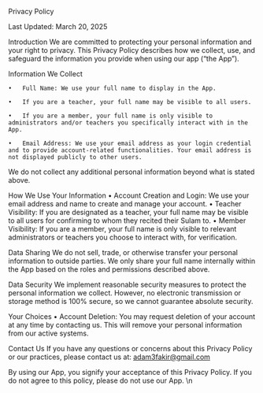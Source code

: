 Privacy Policy 

Last Updated: March 20, 2025

Introduction 
We are committed to protecting your personal information and your right to privacy. This Privacy Policy describes how we collect, use, and safeguard the information you provide when using our app (“the App”).

Information We Collect

	•	Full Name: We use your full name to display in the App.
 
	•	If you are a teacher, your full name may be visible to all users. 
 
	•	If you are a member, your full name is only visible to administrators and/or teachers you specifically interact with in the App. 
 
	•	Email Address: We use your email address as your login credential and to provide account-related functionalities. Your email address is not displayed publicly to other users. 
 

We do not collect any additional personal information beyond what is stated above.

How We Use Your Information 
	•	Account Creation and Login: We use your email address and name to create and manage your account. 
	•	Teacher Visibility: If you are designated as a teacher, your full name may be visible to all users for confirming to whom they recited their Sulam to. 
	•	Member Visibility: If you are a member, your full name is only visible to relevant administrators or teachers you choose to interact with, for verification. 

Data Sharing 
We do not sell, trade, or otherwise transfer your personal information to outside parties. We only share your full name internally within the App based on the roles and permissions described above. 

Data Security 
We implement reasonable security measures to protect the personal information we collect. However, no electronic transmission or storage method is 100% secure, so we cannot guarantee absolute security. 

Your Choices 
	•	Account Deletion: You may request deletion of your account at any time by contacting us. This will remove your personal information from our active systems. 
 
Contact Us 
If you have any questions or concerns about this Privacy Policy or our practices, please contact us at: 
adam3fakir@gmail.com 


By using our App, you signify your acceptance of this Privacy Policy. If you do not agree to this policy, please do not use our App. \n
